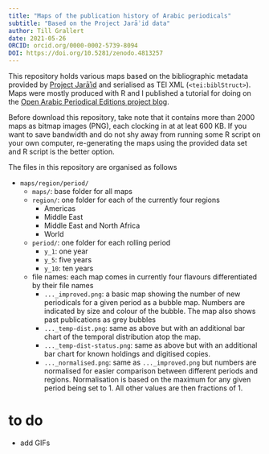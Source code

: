 ```yaml
---
title: "Maps of the publication history of Arabic periodicals"
subtitle: "Based on the Project Jarāʾid data"
author: Till Grallert
date: 2021-05-26
ORCID: orcid.org/0000-0002-5739-8094
DOI: https://doi.org/10.5281/zenodo.4813257
---
```


This repository holds various maps based on the bibliographic metadata provided by [Project Jarāʾid](https://github.com/projectjaraid/jaraid_source) and serialised as TEI XML (`<tei:biblStruct>`). Maps were mostly produced with R and I published a tutorial for doing on the [Open Arabic Periodical Editions project blog](https://openarabicpe.github.io/2021-04-29-mapping-with-r/).

Before download this repository, take note that it contains more than 2000 maps as bitmap images (PNG), each clocking in at at leat 600 KB. If you want to save bandwidth and do not shy away from running some R script on your own computer, re-generating the maps using the provided data set and R script is the better option.

The files in this repository are organised as follows

- `maps/region/period/`
    + `maps/`: base folder for all maps
    + `region/`: one folder for each of the currently four regions
        * Americas
        * Middle East
        * Middle East and North Africa
        * World
    * `period/`: one folder for each rolling period
        - `y_1`: one year
        - `y_5`: five years
        - `y_10`: ten years
    - file names: each map comes in currently four flavours differentiated by their file names
        + `..._improved.png`: a basic map showing the number of new periodicals for a given period as a bubble map. Numbers are indicated by size and colour of the bubble. The map also shows past publications as grey bubbles
        + `..._temp-dist.png`: same as above but with an additional bar chart of the temporal distribution atop the map.
        + `..._temp-dist-status.png`: same as above but with an additional bar chart for known holdings and digitised copies.
        + `..._normalised.png`: same as `..._improved.png` but numbers are normalised for easier comparison between different periods and regions. Normalisation is based on the maximum for any given period being set to 1. All other values are then fractions of 1.

# to do

- add GIFs
